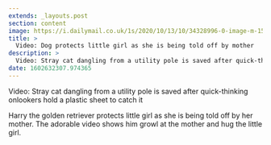 ```yaml
--- 
extends: _layouts.post 
section: content 
image: https://i.dailymail.co.uk/1s/2020/10/13/10/34328996-0-image-m-15_1602580911241.jpg 
title: > 
  Video: Dog protects little girl as she is being told off by mother 
description: > 
  Video: Stray cat dangling from a utility pole is saved after quick-thinking onlookers hold a plastic sheet to catch itHarry the golden retriever protects little girl as she is being told off by her mother.The adorable video shows him growl at the mother and hug the little girl. 
date: 1602632307.974365 
--- 
```

Video: Stray cat dangling from a utility pole is saved after quick-thinking onlookers hold a plastic sheet to catch it

Harry the golden retriever protects little girl as she is being told off by her mother. The adorable video shows him growl at the mother and hug the little girl.